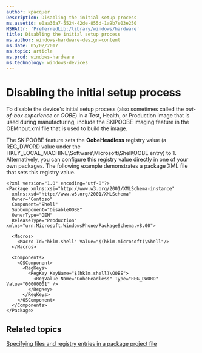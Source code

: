 ```yaml
---
author: kpacquer
Description: Disabling the initial setup process
ms.assetid: e0aa36a7-5524-42de-855d-1a9b7e03e250
MSHAttr: 'PreferredLib:/library/windows/hardware'
title: Disabling the initial setup process
ms.author: windows-hardware-design-content
ms.date: 05/02/2017
ms.topic: article
ms.prod: windows-hardware
ms.technology: windows-devices
---
```


# Disabling the initial setup process


To disable the device's initial setup process (also sometimes called the *out-of-box experience* or *OOBE*) in a Test, Health, or Production image that is used during manufacturing, include the SKIPOOBE imaging feature in the OEMnput.xml file that is used to build the image.

The SKIPOOBE feature sets the **OobeHeadless** registry value (a REG\_DWORD value under the HKEY\_LOCAL\_MACHINE\\Software\\Microsoft\\Shell\\OOBE entry) to 1. Alternatively, you can configure this registry value directly in one of your own packages. The following example demonstrates a package XML file that sets this registry value.

``` syntax
<?xml version="1.0" encoding="utf-8"?>
<Package xmlns:xsi="http://www.w3.org/2001/XMLSchema-instance" 
  xmlns:xsd="http://www.w3.org/2001/XMLSchema"
  Owner="Contoso"
  Component="Shell"
  SubComponent="DisableOOBE"
  OwnerType="OEM"
  ReleaseType="Production" xmlns="urn:Microsoft.WindowsPhone/PackageSchema.v8.00">

  <Macros>
    <Macro Id="hklm.shell" Value="$(hklm.microsoft)\Shell"/>
  </Macros>

  <Components>
    <OSComponent>
      <RegKeys>
        <RegKey KeyName="$(hklm.shell)\OOBE">
          <RegValue Name="OobeHeadless" Type="REG_DWORD" Value="00000001" />
        </RegKey>
      </RegKeys>
    </OSComponent>
  </Components>
</Package>
```

## <span id="related_topics"></span>Related topics


[Specifying files and registry entries in a package project file](https://msdn.microsoft.com/library/dn789219)

 

 






